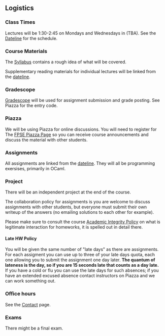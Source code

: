 ## Logistics

### Class Times

Lectures will be 1:30-2:45 on Mondays and Wednesdays in (TBA). See the [Dateline](dateline.html) for the schedule.

### Course Materials

The [Syllabus](syllabus.html) contains a rough idea of what will be covered.

Supplementary reading materials for individual lectures will be linked from the [dateline](dateline.html).

### Gradescope

[Gradescope](https://gradescope.com) will be used for assignment submission and grade posting. See Piazza for the entry code.

### Piazza

We will be using Piazza for online discussions. You will need to register for The [FPSE Piazza Page](https://piazza.com/class/kd4zpku2vbg1az) so you can receive course announcements and discuss the material with other students.

### Assignments

All assignments are linked from the [dateline](dateline.html). They will all be programming exersises, primarily in OCaml.

### Project

There will be an independent project at the end of the course.

The collaboration policy for assignments is you are welcome to discuss assignments with other students, but everyone must submit their own writeup of the answers (no emailing solutions to each other for example).

Please make sure to consult the course [Academic Integrity Policy](integrity.html) on what is legitimate interaction for homeworks, it is spelled out in detail there.

#### Late HW Policy

You will be given the same number of "late days" as there are assignments. For each assigment you can use up to three of your late days quota, each one allowing you to submit the assignment one day later. **The quantum of lateness is the day, so if you are 15 seconds late that counts as a day late.** If you have a cold or flu you can use the late days for such absences; if you have an extended excused absence contact instructors on Piazza and we can work something out.

### Office hours

See the [Contact](contact.html) page.

### Exams

There might be a final exam.

	

